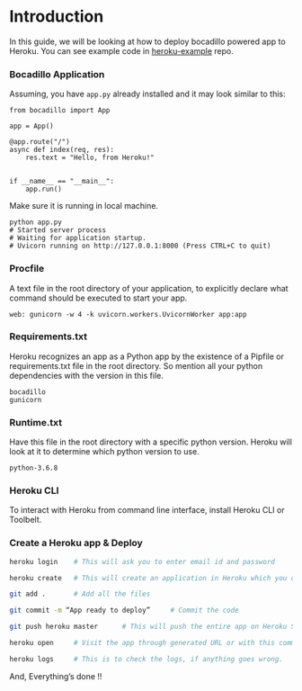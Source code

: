 # Introduction

In this guide, we will be looking at how to deploy bocadillo powered app to Heroku.
You can see example code in [heroku-example](https://github.com/bocadilloproject/heroku-example) repo.

### Bocadillo Application

Assuming, you have `app.py` already installed and it may look similar to this:

```
from bocadillo import App

app = App()

@app.route("/")
async def index(req, res):
    res.text = "Hello, from Heroku!"


if __name__ == "__main__":
    app.run()
```

Make sure it is running in local machine.

```
python app.py
# Started server process
# Waiting for application startup.
# Uvicorn running on http://127.0.0.1:8000 (Press CTRL+C to quit)
```

### Procfile

A text file in the root directory of your application, to explicitly declare what command should be executed to start your app.

```
web: gunicorn -w 4 -k uvicorn.workers.UvicornWorker app:app
```

### Requirements.txt

Heroku recognizes an app as a Python app by the existence of a Pipfile or requirements.txt file in the root directory. So mention all your python dependencies with the version in this file.

```
bocadillo
gunicorn
```

### Runtime.txt

Have this file in the root directory with a specific python version. Heroku will look at it to determine which python version to use.

```
python-3.6.8
```

### Heroku CLI

To interact with Heroku from command line interface, install Heroku CLI or Toolbelt.

### Create a Heroku app & Deploy

```sh
heroku login    # This will ask you to enter email id and password

heroku create   # This will create an application in Heroku which you can see on Heroku Dashboard

git add .       # Add all the files

git commit -m “App ready to deploy”     # Commit the code

git push heroku master      # This will push the entire app on Heroku Server

heroku open     # Visit the app through generated URL or with this command

heroku logs     # This is to check the logs, if anything goes wrong.
```

And, Everything’s done !!
